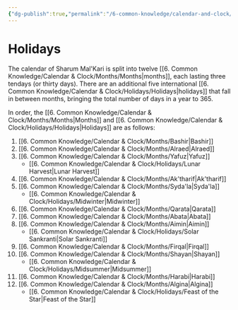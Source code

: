 ```yaml
---
{"dg-publish":true,"permalink":"/6-common-knowledge/calendar-and-clock/holidays/holidays/"}
---
```


# Holidays

The calendar of Sharum Mal'Kari is split into twelve [[6. Common Knowledge/Calendar & Clock/Months/Months\|months]], each lasting three tendays (or thirty days). There are an additional five international [[6. Common Knowledge/Calendar & Clock/Holidays/Holidays\|holidays]] that fall in between months, bringing the total number of days in a year to 365. 

In order, the [[6. Common Knowledge/Calendar & Clock/Months/Months\|Months]] and [[6. Common Knowledge/Calendar & Clock/Holidays/Holidays\|Holidays]] are as follows:

1. [[6. Common Knowledge/Calendar & Clock/Months/Bashir\|Bashir]] 
2. [[6. Common Knowledge/Calendar & Clock/Months/Alraed\|Alraed]] 
3. [[6. Common Knowledge/Calendar & Clock/Months/Yafuz\|Yafuz]] 
	- [[6. Common Knowledge/Calendar & Clock/Holidays/Lunar Harvest\|Lunar Harvest]] 
4. [[6. Common Knowledge/Calendar & Clock/Months/Ak'tharif\|Ak'tharif]] 
5. [[6. Common Knowledge/Calendar & Clock/Months/Syda'la\|Syda'la]] 
	- [[6. Common Knowledge/Calendar & Clock/Holidays/Midwinter\|Midwinter]] 
6. [[6. Common Knowledge/Calendar & Clock/Months/Qarata\|Qarata]] 
7. [[6. Common Knowledge/Calendar & Clock/Months/Abata\|Abata]] 
8. [[6. Common Knowledge/Calendar & Clock/Months/Aimin\|Aimin]] 
	- [[6. Common Knowledge/Calendar & Clock/Holidays/Solar Sankranti\|Solar Sankranti]] 
9. [[6. Common Knowledge/Calendar & Clock/Months/Firqal\|Firqal]] 
10. [[6. Common Knowledge/Calendar & Clock/Months/Shayan\|Shayan]] 
	- [[6. Common Knowledge/Calendar & Clock/Holidays/Midsummer\|Midsummer]] 
11. [[6. Common Knowledge/Calendar & Clock/Months/Harabi\|Harabi]] 
12. [[6. Common Knowledge/Calendar & Clock/Months/Algina\|Algina]] 
	- [[6. Common Knowledge/Calendar & Clock/Holidays/Feast of the Star\|Feast of the Star]] 